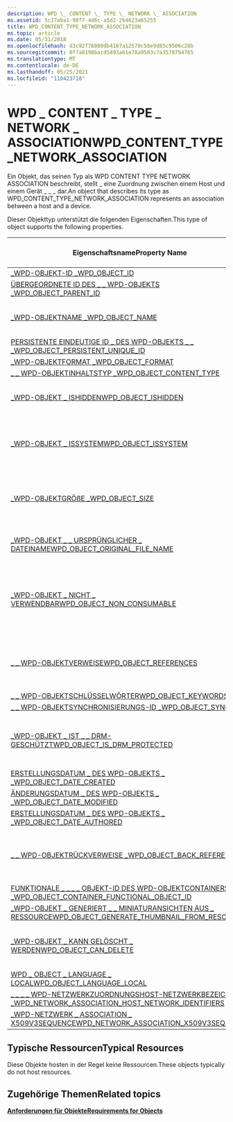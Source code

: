 ```yaml
---
description: WPD \_ CONTENT \_ TYPE \_ NETWORK \_ ASSOCIATION
ms.assetid: 5c17aba1-98f7-4d6c-a5d2-2b4623a65255
title: WPD_CONTENT_TYPE_NETWORK_ASSOCIATION
ms.topic: article
ms.date: 05/31/2018
ms.openlocfilehash: d3c92f76080db4167a12578c58e9d85c9506c28b
ms.sourcegitcommit: 0f7a8198bacd5493ab1e78a9583c7a3578794765
ms.translationtype: MT
ms.contentlocale: de-DE
ms.lasthandoff: 05/25/2021
ms.locfileid: "110423718"
---
```

# <a name="wpd_content_type_network_association"></a><span data-ttu-id="10c7a-103">WPD \_ CONTENT \_ TYPE \_ NETWORK \_ ASSOCIATION</span><span class="sxs-lookup"><span data-stu-id="10c7a-103">WPD\_CONTENT\_TYPE\_NETWORK\_ASSOCIATION</span></span>

<span data-ttu-id="10c7a-104">Ein Objekt, das seinen Typ als WPD CONTENT TYPE NETWORK ASSOCIATION beschreibt, stellt \_ eine Zuordnung zwischen einem Host und einem Gerät \_ \_ \_ dar.</span><span class="sxs-lookup"><span data-stu-id="10c7a-104">An object that describes its type as WPD\_CONTENT\_TYPE\_NETWORK\_ASSOCIATION represents an association between a host and a device.</span></span>

<span data-ttu-id="10c7a-105">Dieser Objekttyp unterstützt die folgenden Eigenschaften.</span><span class="sxs-lookup"><span data-stu-id="10c7a-105">This type of object supports the following properties.</span></span>



| <span data-ttu-id="10c7a-106">Eigenschaftsname</span><span class="sxs-lookup"><span data-stu-id="10c7a-106">Property Name</span></span>         | <span data-ttu-id="10c7a-107">Erforderlich oder optional</span><span class="sxs-lookup"><span data-stu-id="10c7a-107">Required or Optional</span></span>        |
|----------------------------------------------------------------------------------------------------------------------------------------------|-----------------------------------------------------------------------|
| [<span data-ttu-id="10c7a-108">\_WPD-OBJEKT-ID \_</span><span class="sxs-lookup"><span data-stu-id="10c7a-108">WPD\_OBJECT\_ID</span></span>](object-properties.md)                                                                                       | <span data-ttu-id="10c7a-109">Erforderlich.</span><span class="sxs-lookup"><span data-stu-id="10c7a-109">Required.</span></span>                                                             |
| [<span data-ttu-id="10c7a-110">ÜBERGEORDNETE ID DES \_ \_ WPD-OBJEKTS \_</span><span class="sxs-lookup"><span data-stu-id="10c7a-110">WPD\_OBJECT\_PARENT\_ID</span></span>](object-properties.md)                                                                        | <span data-ttu-id="10c7a-111">Erforderlich.</span><span class="sxs-lookup"><span data-stu-id="10c7a-111">Required.</span></span>                                                             |
| [<span data-ttu-id="10c7a-112">\_WPD-OBJEKTNAME \_</span><span class="sxs-lookup"><span data-stu-id="10c7a-112">WPD\_OBJECT\_NAME</span></span>](object-properties.md)                                                                                   | <span data-ttu-id="10c7a-113">Erforderlich, wenn das -Objekt eine Datei darstellt.</span><span class="sxs-lookup"><span data-stu-id="10c7a-113">Required if the object represents a file.</span></span>                             |
| [<span data-ttu-id="10c7a-114">PERSISTENTE EINDEUTIGE ID \_ DES WPD-OBJEKTS \_ \_ \_</span><span class="sxs-lookup"><span data-stu-id="10c7a-114">WPD\_OBJECT\_PERSISTENT\_UNIQUE\_ID</span></span>](object-properties.md)                                                 | <span data-ttu-id="10c7a-115">Erforderlich.</span><span class="sxs-lookup"><span data-stu-id="10c7a-115">Required.</span></span>                                                             |
| [<span data-ttu-id="10c7a-116">\_WPD-OBJEKTFORMAT \_</span><span class="sxs-lookup"><span data-stu-id="10c7a-116">WPD\_OBJECT\_FORMAT</span></span>](object-properties.md)                                                                               | <span data-ttu-id="10c7a-117">Erforderlich.</span><span class="sxs-lookup"><span data-stu-id="10c7a-117">Required.</span></span>                                                             |
| [<span data-ttu-id="10c7a-118">\_ \_ WPD-OBJEKTINHALTSTYP \_</span><span class="sxs-lookup"><span data-stu-id="10c7a-118">WPD\_OBJECT\_CONTENT\_TYPE</span></span>](object-properties.md)                                                                  | <span data-ttu-id="10c7a-119">Erforderlich.</span><span class="sxs-lookup"><span data-stu-id="10c7a-119">Required.</span></span>                                                             |
| [<span data-ttu-id="10c7a-120">\_WPD-OBJEKT \_ ISHIDDEN</span><span class="sxs-lookup"><span data-stu-id="10c7a-120">WPD\_OBJECT\_ISHIDDEN</span></span>](object-properties.md)                                                                           | <span data-ttu-id="10c7a-121">Erforderlich, wenn das Objekt ausgeblendet ist.</span><span class="sxs-lookup"><span data-stu-id="10c7a-121">Required if the object is hidden.</span></span>                                     |
| [<span data-ttu-id="10c7a-122">\_WPD-OBJEKT \_ ISSYSTEM</span><span class="sxs-lookup"><span data-stu-id="10c7a-122">WPD\_OBJECT\_ISSYSTEM</span></span>](object-properties.md)                                                                           | <span data-ttu-id="10c7a-123">Erforderlich, wenn das Objekt ein Systemobjekt ist (stellt eine Systemdatei dar).</span><span class="sxs-lookup"><span data-stu-id="10c7a-123">Required if the object is a system object (represents a system file).</span></span> |
| [<span data-ttu-id="10c7a-124">\_WPD-OBJEKTGRÖßE \_</span><span class="sxs-lookup"><span data-stu-id="10c7a-124">WPD\_OBJECT\_SIZE</span></span>](object-properties.md)                                                                                   | <span data-ttu-id="10c7a-125">Erforderlich, wenn das Objekt über mindestens eine Ressource verfügt.</span><span class="sxs-lookup"><span data-stu-id="10c7a-125">Required if the object has at least one resource.</span></span>                     |
| [<span data-ttu-id="10c7a-126">\_WPD-OBJEKT \_ \_ URSPRÜNGLICHER \_ DATEINAME</span><span class="sxs-lookup"><span data-stu-id="10c7a-126">WPD\_OBJECT\_ORIGINAL\_FILE\_NAME</span></span>](object-properties.md)                                                     | <span data-ttu-id="10c7a-127">Erforderlich, wenn das -Objekt eine Datei darstellt.</span><span class="sxs-lookup"><span data-stu-id="10c7a-127">Required if the object represents a file.</span></span>                             |
| [<span data-ttu-id="10c7a-128">\_WPD-OBJEKT \_ NICHT \_ VERWENDBAR</span><span class="sxs-lookup"><span data-stu-id="10c7a-128">WPD\_OBJECT\_NON\_CONSUMABLE</span></span>](object-properties.md)                                                              | <span data-ttu-id="10c7a-129">Empfohlen, wenn das Objekt nicht für die Nutzung durch das Gerät vorgesehen ist.</span><span class="sxs-lookup"><span data-stu-id="10c7a-129">Recommended if the object is not meant for consumption by the device.</span></span> |
| [<span data-ttu-id="10c7a-130">\_ \_ WPD-OBJEKTVERWEISE</span><span class="sxs-lookup"><span data-stu-id="10c7a-130">WPD\_OBJECT\_REFERENCES</span></span>](object-properties.md)                                                                       | <span data-ttu-id="10c7a-131">Erforderlich, wenn das Objekt Verweise auf andere Objekte hat.</span><span class="sxs-lookup"><span data-stu-id="10c7a-131">Required if the object has references to other objects.</span></span>               |
| [<span data-ttu-id="10c7a-132">\_ \_ WPD-OBJEKTSCHLÜSSELWÖRTER</span><span class="sxs-lookup"><span data-stu-id="10c7a-132">WPD\_OBJECT\_KEYWORDS</span></span>](object-properties.md)                                                                           | <span data-ttu-id="10c7a-133">Dies ist optional.</span><span class="sxs-lookup"><span data-stu-id="10c7a-133">Optional.</span></span>                                                             |
| [<span data-ttu-id="10c7a-134">\_ \_ WPD-OBJEKTSYNCHRONISIERUNGS-ID \_</span><span class="sxs-lookup"><span data-stu-id="10c7a-134">WPD\_OBJECT\_SYNC\_ID</span></span>](object-properties.md)                                                                            | <span data-ttu-id="10c7a-135">Dies ist optional.</span><span class="sxs-lookup"><span data-stu-id="10c7a-135">Optional.</span></span>                                                             |
| [<span data-ttu-id="10c7a-136">\_WPD-OBJEKT \_ IST \_ \_ DRM-GESCHÜTZT</span><span class="sxs-lookup"><span data-stu-id="10c7a-136">WPD\_OBJECT\_IS\_DRM\_PROTECTED</span></span>](object-properties.md)                                                         | <span data-ttu-id="10c7a-137">Erforderlich, wenn das Objekt durch drm-Technologie geschützt ist.</span><span class="sxs-lookup"><span data-stu-id="10c7a-137">Required if the object is protected by DRM technology.</span></span>                |
| [<span data-ttu-id="10c7a-138">ERSTELLUNGSDATUM \_ DES WPD-OBJEKTS \_ \_</span><span class="sxs-lookup"><span data-stu-id="10c7a-138">WPD\_OBJECT\_DATE\_CREATED</span></span>](object-properties.md)                                                                  | <span data-ttu-id="10c7a-139">Dies ist optional.</span><span class="sxs-lookup"><span data-stu-id="10c7a-139">Optional.</span></span>                                                             |
| [<span data-ttu-id="10c7a-140">ÄNDERUNGSDATUM \_ DES WPD-OBJEKTS \_ \_</span><span class="sxs-lookup"><span data-stu-id="10c7a-140">WPD\_OBJECT\_DATE\_MODIFIED</span></span>](object-properties.md)                                                                | <span data-ttu-id="10c7a-141">Empfohlen.</span><span class="sxs-lookup"><span data-stu-id="10c7a-141">Recommended.</span></span>                                                          |
| [<span data-ttu-id="10c7a-142">ERSTELLUNGSDATUM \_ DES WPD-OBJEKTS \_ \_</span><span class="sxs-lookup"><span data-stu-id="10c7a-142">WPD\_OBJECT\_DATE\_AUTHORED</span></span>](object-properties.md)                                                                | <span data-ttu-id="10c7a-143">Dies ist optional.</span><span class="sxs-lookup"><span data-stu-id="10c7a-143">Optional.</span></span>                                                             |
| [<span data-ttu-id="10c7a-144">\_ \_ WPD-OBJEKTRÜCKVERWEISE \_</span><span class="sxs-lookup"><span data-stu-id="10c7a-144">WPD\_OBJECT\_BACK\_REFERENCES</span></span>](object-properties.md)                                                                                       | <span data-ttu-id="10c7a-145">Empfohlen, wenn ein anderes Objekt auf das Objekt verweist.</span><span class="sxs-lookup"><span data-stu-id="10c7a-145">Recommended if the object is referenced by another object.</span></span>            |
| [<span data-ttu-id="10c7a-146">FUNKTIONALE \_ \_ \_ \_ OBJEKT-ID DES WPD-OBJEKTCONTAINERS \_</span><span class="sxs-lookup"><span data-stu-id="10c7a-146">WPD\_OBJECT\_CONTAINER\_FUNCTIONAL\_OBJECT\_ID</span></span>](object-properties.md)                            | <span data-ttu-id="10c7a-147">Dies ist optional.</span><span class="sxs-lookup"><span data-stu-id="10c7a-147">Optional.</span></span>                                                             |
| [<span data-ttu-id="10c7a-148">\_WPD-OBJEKT \_ GENERIERT \_ \_ MINIATURANSICHTEN AUS \_ RESSOURCE</span><span class="sxs-lookup"><span data-stu-id="10c7a-148">WPD\_OBJECT\_GENERATE\_THUMBNAIL\_FROM\_RESOURCE</span></span>](object-properties.md)                        | <span data-ttu-id="10c7a-149">Dies ist optional.</span><span class="sxs-lookup"><span data-stu-id="10c7a-149">Optional.</span></span>                                                             |
| [<span data-ttu-id="10c7a-150">\_WPD-OBJEKT \_ KANN GELÖSCHT \_ WERDEN</span><span class="sxs-lookup"><span data-stu-id="10c7a-150">WPD\_OBJECT\_CAN\_DELETE</span></span>](object-properties.md)                                                                      | <span data-ttu-id="10c7a-151">Erforderlich, wenn das Objekt nicht gelöscht werden kann.</span><span class="sxs-lookup"><span data-stu-id="10c7a-151">Required if the object cannot be deleted.</span></span>                             |
| [<span data-ttu-id="10c7a-152">WPD \_ OBJECT \_ LANGUAGE \_ LOCAL</span><span class="sxs-lookup"><span data-stu-id="10c7a-152">WPD\_OBJECT\_LANGUAGE\_LOCAL</span></span>](object-properties.md)                                                                                        | <span data-ttu-id="10c7a-153">Dies ist optional.</span><span class="sxs-lookup"><span data-stu-id="10c7a-153">Optional.</span></span>                                                             |
| [<span data-ttu-id="10c7a-154">\_ \_ \_ \_ WPD-NETZWERKZUORDNUNGSHOST-NETZWERKBEZEICHNER \_</span><span class="sxs-lookup"><span data-stu-id="10c7a-154">WPD\_NETWORK\_ASSOCIATION\_HOST\_NETWORK\_IDENTIFIERS</span></span>](network-association-properties.md) | <span data-ttu-id="10c7a-155">Erforderlich.</span><span class="sxs-lookup"><span data-stu-id="10c7a-155">Required.</span></span>                                                             |
| [<span data-ttu-id="10c7a-156">\_WPD-NETZWERK \_ ASSOCIATION \_ X509V3SEQUENCE</span><span class="sxs-lookup"><span data-stu-id="10c7a-156">WPD\_NETWORK\_ASSOCIATION\_X509V3SEQUENCE</span></span>](network-association-properties.md)                       | <span data-ttu-id="10c7a-157">Dies ist optional.</span><span class="sxs-lookup"><span data-stu-id="10c7a-157">Optional.</span></span>                                                             |



 

## <a name="typical-resources"></a><span data-ttu-id="10c7a-158">Typische Ressourcen</span><span class="sxs-lookup"><span data-stu-id="10c7a-158">Typical Resources</span></span>

<span data-ttu-id="10c7a-159">Diese Objekte hosten in der Regel keine Ressourcen.</span><span class="sxs-lookup"><span data-stu-id="10c7a-159">These objects typically do not host resources.</span></span>

## <a name="related-topics"></a><span data-ttu-id="10c7a-160">Zugehörige Themen</span><span class="sxs-lookup"><span data-stu-id="10c7a-160">Related topics</span></span>

<dl> <dt>

[<span data-ttu-id="10c7a-161">**Anforderungen für Objekte**</span><span class="sxs-lookup"><span data-stu-id="10c7a-161">**Requirements for Objects**</span></span>](requirements-for-objects.md)
</dt> </dl>

 

 



